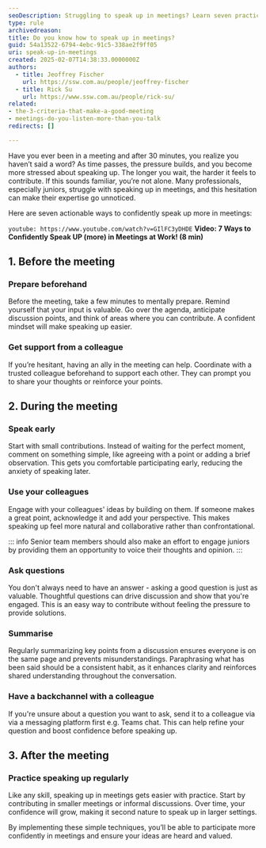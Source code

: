 ```yaml
---
seoDescription: Struggling to speak up in meetings? Learn seven practical strategies to boost your confidence, contribute early, and ensure your ideas are heard.
type: rule
archivedreason:
title: Do you know how to speak up in meetings?
guid: 54a13522-6794-4ebc-91c5-338ae2f9ff05
uri: speak-up-in-meetings
created: 2025-02-07T14:38:33.0000000Z
authors: 
  - title: Jeoffrey Fischer
    url: https://ssw.com.au/people/jeoffrey-fischer
  - title: Rick Su
    url: https://www.ssw.com.au/people/rick-su/
related:
- the-3-criteria-that-make-a-good-meeting
- meetings-do-you-listen-more-than-you-talk
redirects: []

---
```


Have you ever been in a meeting and after 30 minutes, you realize you haven’t said a word? As time passes, the pressure builds, and you become more stressed about speaking up. The longer you wait, the harder it feels to contribute. If this sounds familiar, you’re not alone. Many professionals, especially juniors, struggle with speaking up in meetings, and this hesitation can make their expertise go unnoticed.

Here are seven actionable ways to confidently speak up more in meetings:

<!--endintro-->

`youtube: https://www.youtube.com/watch?v=GIlFC3yDHDE`
**Video: 7 Ways to Confidently Speak UP (more) in Meetings at Work! (8 min)**

## 1. **Before** the meeting

### Prepare beforehand

Before the meeting, take a few minutes to mentally prepare. Remind yourself that your input is valuable. Go over the agenda, anticipate discussion points, and think of areas where you can contribute. A confident mindset will make speaking up easier.

### Get support from a colleague

If you’re hesitant, having an ally in the meeting can help. Coordinate with a trusted colleague beforehand to support each other. They can prompt you to share your thoughts or reinforce your points.

## 2. **During** the meeting

### Speak early

Start with small contributions. Instead of waiting for the perfect moment, comment on something simple, like agreeing with a point or adding a brief observation. This gets you comfortable participating early, reducing the anxiety of speaking later.

### Use your colleagues

Engage with your colleagues' ideas by building on them. If someone makes a great point, acknowledge it and add your perspective. This makes speaking up feel more natural and collaborative rather than confrontational.

::: info
Senior team members should also make an effort to engage juniors by providing them an opportunity to voice their thoughts and opinion.
::: 

### Ask questions

You don't always need to have an answer - asking a good question is just as valuable. Thoughtful questions can drive discussion and show that you're engaged. This is an easy way to contribute without feeling the pressure to provide solutions.

### Summarise

Regularly summarizing key points from a discussion ensures everyone is on the same page and prevents misunderstandings. Paraphrasing what has been said should be a consistent habit, as it enhances clarity and reinforces shared understanding throughout the conversation.

### Have a backchannel with a colleague

If you're unsure about a question you want to ask, send it to a colleague via via a messaging platform first e.g. Teams chat. This can help refine your question and boost confidence before speaking up.

## 3. **After** the meeting

### Practice speaking up regularly

Like any skill, speaking up in meetings gets easier with practice. Start by contributing in smaller meetings or informal discussions. Over time, your confidence will grow, making it second nature to speak up in larger settings.

By implementing these simple techniques, you’ll be able to participate more confidently in meetings and ensure your ideas are heard and valued.
